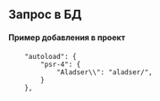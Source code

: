 ## Запрос в БД

#### Пример добавления в проект

```
    "autoload": {
        "psr-4": {
            "Aladser\\": "aladser/",
        }
    },
```
